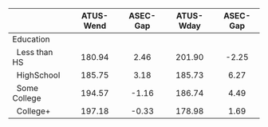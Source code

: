 
|                      |    ATUS-Wend |     ASEC-Gap |    ATUS-Wday |     ASEC-Gap |
| -------------------- | :----------: | :----------: | :----------: | :----------: |
| Education            |              |              |              |              |
| &nbsp;&nbsp;Less than HS |       180.94 |         2.46 |       201.90 |        -2.25 |
| &nbsp;&nbsp;HighSchool |       185.75 |         3.18 |       185.73 |         6.27 |
| &nbsp;&nbsp;Some College |       194.57 |        -1.16 |       186.74 |         4.49 |
| &nbsp;&nbsp;College+ |       197.18 |        -0.33 |       178.98 |         1.69 |

